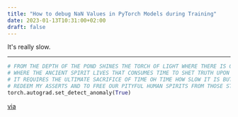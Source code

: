 ```yaml
---
title: "How to debug NaN Values in PyTorch Models during Training"
date: 2023-01-13T10:31:00+02:00
draft: false 
---
```


It's really slow.

---


```python
# FROM THE DEPTH OF THE POND SHINES THE TORCH OF LIGHT WHERE THERE IS GREED IN MEN AND LIGHT IN THE STONE
# WHERE THE ANCIENT SPIRIT LIVES THAT CONSUMES TIME TO SHET TRUTH UPON NUMBERS THAT EXCEED THE REACH OF GOD
# IT REQUIRES THE ULTIMATE SACRIFICE OF TIME OH TIME HOW SLOW IT IS BUT ONLY IT TRULY IS POWERFUL ENOUGH TO 
# REDEEM MY ASSERTS AND TO FREE OUR PITYFUL HUMAN SPIRITS FROM THOSE STUPID NANS IN MY MODEL PARAMETERS PLS
torch.autograd.set_detect_anomaly(True)
```

[via](https://github.com/pytorch/pytorch/issues/1274)
